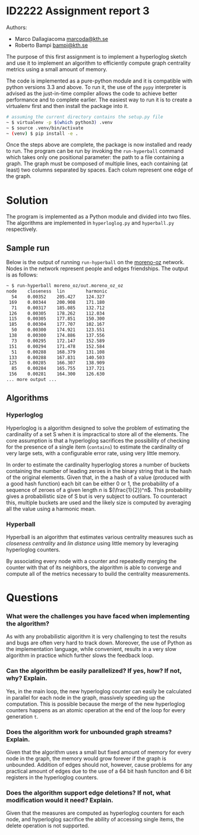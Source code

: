 # ID2222 Assignment report 3

Authors:

- Marco Dallagiacoma [<marcoda@kth.se>](mailto:marcoda@kth.se)
- Roberto Bampi [<bampi@kth.se>](mailto:bampi@kth.se)

The purpose of this first assignment is to implement a hyperloglog sketch and use it to implement an algorithm to efficiently compute graph centrality metrics using a small amount of memory.

The code is implemented as a pure-python module and it is compatible with python versions 3.3 and above.
To run it, the use of the `pypy` interpreter is advised as the just-in-time compiler allows the code to achieve better performance and to complete earlier.
The easiest way to run it is to create a virtualenv first and then install the package into it.

```bash
# assuming the current directory contains the setup.py file
~ $ virtualenv -p $(which python3) .venv
~ $ source .venv/bin/activate
~ (venv) $ pip install -e .
```

Once the steps above are complete, the package is now installed and ready to run.
The program can be run by invoking the `run-hyperball` command which takes only one positional parameter: the path to a file containing a graph.
The graph must be composed of multiple lines, each containing (at least) two columns separated by spaces.
Each colum represent one edge of the graph.

# Solution
The program is implemented as a Python module and divided into two files.
The algorithms are implemented in `hyperloglog.py` and `hyperball.py` respectively.

## Sample run
Below is the output of running `run-hyperball` on the [moreno-oz](http://konect.uni-koblenz.de/networks/moreno_oz) network.
Nodes in the network represent people and edges friendships.
The output is as follows:

```bash
~ $ run-hyperball moreno_oz/out.moreno_oz_oz
node    closeness  lin        harmonic
  54    0.00352    205.427    124.327
 169    0.00344    200.908    171.180
  71    0.00317    185.085    132.712
 126    0.00305    178.262    112.034
 115    0.00305    177.851    150.300
 185    0.00304    177.707    102.167
  50    0.00300    174.921    123.551
 138    0.00300    174.886    137.556
  73    0.00295    172.147    152.589
 151    0.00294    171.478    152.584
  51    0.00288    168.379    131.108
 133    0.00288    167.831    140.503
 125    0.00285    166.307    138.909
  85    0.00284    165.755    137.721
 156    0.00281    164.300    126.630
... more output ...
```

## Algorithms
### Hyperloglog
Hyperloglog is a algorithm designed to solve the problem of estimating the cardinality of a set S when it is impractical to store all of the elements.
The core assumption is that a hyperloglog sacrifices the possibility of checking for the presence of a single item (`contains`) to estimate the cardinality of very large sets, with a configurable error rate, using very little memory.

In order to estimate the cardinality hyperloglog stores a number of buckets containing the number of leading zeroes in the binary string that is the hash of the original elements.
Given that, in the a hash of a value (produced with a good hash function) each bit can be either 0 or 1, the probability of a sequence of zeroes of a given length $n$ is $(\frac{1}{2})^n$.
This probability gives a probabilistic size of S but is very subject to outliars.
To counteract this, multiple buckets are used and the likely size is computed by averaging all the value using a harmonic mean.


### Hyperball
Hyperball is an algorithm that estimates various centrality measures such as *closeness centrality* and *lin distance* using little memory by leveraging hyperloglog counters.

By associating every node with a counter and repeatedly merging the counter with that of its neighbors, the algorithm is able to converge and compute all of the metrics necessary to build the centrality measurements.

# Questions
### What were the challenges you have faced when implementing the algorithm?
As with any probabilistic algorithm it is very challenging to test the results and bugs are often very hard to track down.
Moreover, the use of Python as the implementation language, while convenient, results in a very slow algorithm in practice which further slows the feedback loop.

### Can the algorithm be easily parallelized? If yes, how? If not, why? Explain.
Yes, in the main loop, the new hyperloglog counter can easily be calculated in parallel for each node in the graph, massively speeding up the computation.
This is possible because the merge of the new hyperloglog counters happens as an atomic operation at the end of the loop for every generation `t`.

### Does the algorithm work for unbounded graph streams? Explain.
Given that the algorithm uses a small but fixed amount of memory for every node in the graph, the memory would grow forever if the graph is unbounded.
Addition of edges should not, however, cause problems for any practical amount of edges due to the use of a 64 bit hash funciton and 6 bit registers in the hyperloglog counters.

### Does the algorithm support edge deletions? If not, what modification would it need? Explain.
Given that the measures are computed as hyperloglog counters for each node, and hyperloglog sacrifice the ability of accessing single items, the delete operation is not supported.